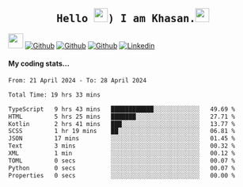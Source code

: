 <h2 align='center'><samp><strong>Hello <img src="https://media.giphy.com/media/hvRJCLFzcasrR4ia7z/giphy.gif" width="28px" height="28px">) I am Khasan.<img height="28px" src="https://emojis.slackmojis.com/emojis/images/1531849430/4246/blob-sunglasses.gif?1531849430"></strong></samp></h2>

<img src="https://media.giphy.com/media/WUlplcMpOCEmTGBtBW/giphy.gif" width="30">  [![Github](https://img.shields.io/github/followers/khasanrashidov?label=Follow%20Me&style=social)](https://github.com/khasanrashidov)  [![Github](https://img.shields.io/github/stars/khasanrashidov?affiliations=OWNER&style=social)](https://github.com/khasanrashidov)  [![Github](https://img.shields.io/github/watchers/khasanrashidov/khasanrashidov?style=social)](https://github.com/khasanrashidov) [![Linkedin](https://img.shields.io/badge/LinkedIn-Khasan%20Rashidov-blue?logo=Linkedin&logoColor=blue&labelColor=black&style=flat-square)](https://www.linkedin.com/in/khasanr)  

#### My coding stats...
<!--START_SECTION:waka-->

```txt
From: 21 April 2024 - To: 28 April 2024

Total Time: 19 hrs 33 mins

TypeScript   9 hrs 43 mins   ████████████░░░░░░░░░░░░░   49.69 %
HTML         5 hrs 25 mins   ███████░░░░░░░░░░░░░░░░░░   27.71 %
Kotlin       2 hrs 41 mins   ███░░░░░░░░░░░░░░░░░░░░░░   13.77 %
SCSS         1 hr 19 mins    ██░░░░░░░░░░░░░░░░░░░░░░░   06.81 %
JSON         17 mins         ░░░░░░░░░░░░░░░░░░░░░░░░░   01.45 %
Text         3 mins          ░░░░░░░░░░░░░░░░░░░░░░░░░   00.32 %
XML          1 min           ░░░░░░░░░░░░░░░░░░░░░░░░░   00.12 %
TOML         0 secs          ░░░░░░░░░░░░░░░░░░░░░░░░░   00.07 %
Python       0 secs          ░░░░░░░░░░░░░░░░░░░░░░░░░   00.07 %
Properties   0 secs          ░░░░░░░░░░░░░░░░░░░░░░░░░   00.00 %
```

<!--END_SECTION:waka-->

<!---
khasanrashidov/khasanrashidov is a ✨ special ✨ repository because its `README.md` (this file) appears on your GitHub profile.
You can click the Preview link to take a look at your changes.
--->
